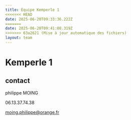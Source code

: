 ```yaml
---
title: Équipe Kemperle 1
<<<<<<< HEAD
date: 2025-06-20T09:33:36.222Z
=======
date: 2025-06-20T09:41:08.319Z
>>>>>>> 63a2621 (Mise à jour automatique des fichiers)
layout: team
---
```


# Kemperle 1



## contact 

philippe MOING

06.13.37.74.38 

moing.philippe@orange.fr

